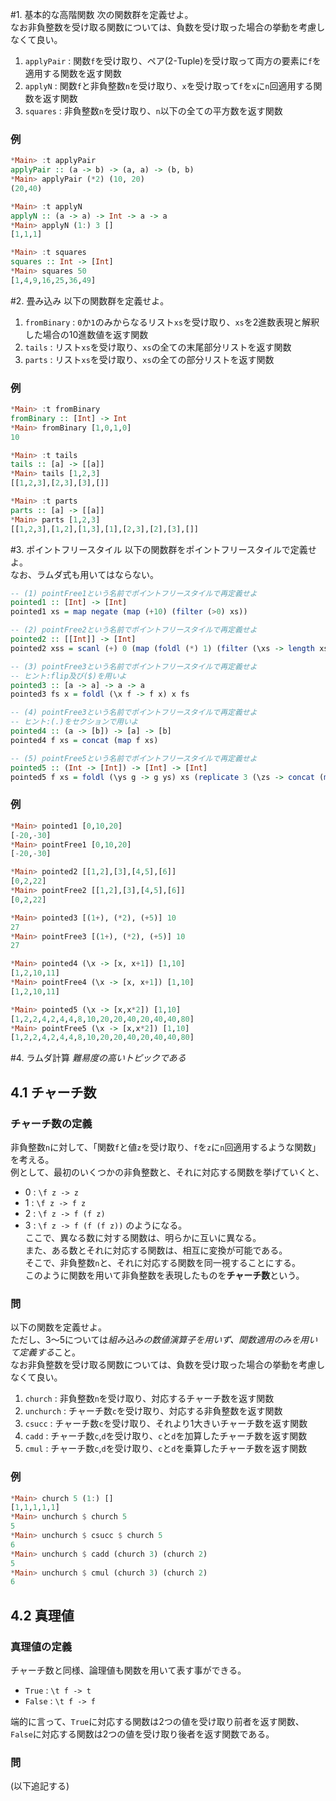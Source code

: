 #1. 基本的な高階関数
次の関数群を定義せよ。  
なお非負整数を受け取る関数については、負数を受け取った場合の挙動を考慮しなくて良い。  

  1. `applyPair` : 関数`f`を受け取り、ペア(2-Tuple)を受け取って両方の要素に`f`を適用する関数を返す関数
  2. `applyN` : 関数`f`と非負整数`n`を受け取り、`x`を受け取って`f`を`x`に`n`回適用する関数を返す関数
  3. `squares` : 非負整数`n`を受け取り、`n`以下の全ての平方数を返す関数

### 例
```haskell
*Main> :t applyPair
applyPair :: (a -> b) -> (a, a) -> (b, b)
*Main> applyPair (*2) (10, 20)
(20,40)

*Main> :t applyN
applyN :: (a -> a) -> Int -> a -> a
*Main> applyN (1:) 3 []
[1,1,1]

*Main> :t squares
squares :: Int -> [Int]
*Main> squares 50
[1,4,9,16,25,36,49]
```

#2. 畳み込み
以下の関数群を定義せよ。  

  1. `fromBinary` : `0`か`1`のみからなるリスト`xs`を受け取り、`xs`を2進数表現と解釈した場合の10進数値を返す関数
  2. `tails` : リスト`xs`を受け取り、`xs`の全ての末尾部分リストを返す関数
  3. `parts` : リスト`xs`を受け取り、`xs`の全ての部分リストを返す関数

### 例
```haskell
*Main> :t fromBinary
fromBinary :: [Int] -> Int
*Main> fromBinary [1,0,1,0]
10

*Main> :t tails
tails :: [a] -> [[a]]
*Main> tails [1,2,3]
[[1,2,3],[2,3],[3],[]]

*Main> :t parts
parts :: [a] -> [[a]]
*Main> parts [1,2,3]
[[1,2,3],[1,2],[1,3],[1],[2,3],[2],[3],[]]
```

#3. ポイントフリースタイル
以下の関数群をポイントフリースタイルで定義せよ。  
なお、ラムダ式も用いてはならない。

```haskell
-- (1) pointFree1という名前でポイントフリースタイルで再定義せよ
pointed1 :: [Int] -> [Int]
pointed1 xs = map negate (map (+10) (filter (>0) xs))

-- (2) pointFree2という名前でポイントフリースタイルで再定義せよ
pointed2 :: [[Int]] -> [Int]
pointed2 xss = scanl (+) 0 (map (foldl (*) 1) (filter (\xs -> length xs >= 2) xss))

-- (3) pointFree3という名前でポイントフリースタイルで再定義せよ
-- ヒント:flip及び($)を用いよ
pointed3 :: [a -> a] -> a -> a
pointed3 fs x = foldl (\x f -> f x) x fs

-- (4) pointFree3という名前でポイントフリースタイルで再定義せよ
-- ヒント:(.)をセクションで用いよ
pointed4 :: (a -> [b]) -> [a] -> [b]
pointed4 f xs = concat (map f xs)

-- (5) pointFree5という名前でポイントフリースタイルで再定義せよ
pointed5 :: (Int -> [Int]) -> [Int] -> [Int]
pointed5 f xs = foldl (\ys g -> g ys) xs (replicate 3 (\zs -> concat (map f zs)))
```

### 例
```haskell
*Main> pointed1 [0,10,20]
[-20,-30]
*Main> pointFree1 [0,10,20]
[-20,-30]

*Main> pointed2 [[1,2],[3],[4,5],[6]]
[0,2,22]
*Main> pointFree2 [[1,2],[3],[4,5],[6]]
[0,2,22]

*Main> pointed3 [(1+), (*2), (+5)] 10
27
*Main> pointFree3 [(1+), (*2), (+5)] 10
27

*Main> pointed4 (\x -> [x, x+1]) [1,10]
[1,2,10,11]
*Main> pointFree4 (\x -> [x, x+1]) [1,10]
[1,2,10,11]

*Main> pointed5 (\x -> [x,x*2]) [1,10]
[1,2,2,4,2,4,4,8,10,20,20,40,20,40,40,80]
*Main> pointFree5 (\x -> [x,x*2]) [1,10]
[1,2,2,4,2,4,4,8,10,20,20,40,20,40,40,80]
```

#4. ラムダ計算
*難易度の高いトピックである*  

## 4.1 チャーチ数
### チャーチ数の定義

非負整数`n`に対して、「関数`f`と値`z`を受け取り、`f`を`z`に`n`回適用するような関数」を考える。  
例として、最初のいくつかの非負整数と、それに対応する関数を挙げていくと、
  - 0 : `\f z -> z`
  - 1 : `\f z -> f z`
  - 2 : `\f z -> f (f z)`
  - 3 : `\f z -> f (f (f z))`
のようになる。  
ここで、異なる数に対する関数は、明らかに互いに異なる。  
また、ある数とそれに対応する関数は、相互に変換が可能である。  
そこで、非負整数`n`と、それに対応する関数を同一視することにする。  
このように関数を用いて非負整数を表現したものを**チャーチ数**という。  

### 問
以下の関数を定義せよ。  
ただし、3～5については*組み込みの数値演算子を用いず、関数適用のみを用いて定義する*こと。  
なお非負整数を受け取る関数については、負数を受け取った場合の挙動を考慮しなくて良い。  

  1. `church` : 非負整数`n`を受け取り、対応するチャーチ数を返す関数
  2. `unchurch` : チャーチ数`c`を受け取り、対応する非負整数を返す関数
  3. `csucc` : チャーチ数`c`を受け取り、それより1大きいチャーチ数を返す関数
  4. `cadd` : チャーチ数`c`,`d`を受け取り、`c`と`d`を加算したチャーチ数を返す関数
  5. `cmul` : チャーチ数`c`,`d`を受け取り、`c`と`d`を乗算したチャーチ数を返す関数

### 例
```haskell
*Main> church 5 (1:) []
[1,1,1,1,1]
*Main> unchurch $ church 5
5
*Main> unchurch $ csucc $ church 5
6
*Main> unchurch $ cadd (church 3) (church 2)
5
*Main> unchurch $ cmul (church 3) (church 2)
6
```

## 4.2 真理値
### 真理値の定義

チャーチ数と同様、論理値も関数を用いて表す事ができる。  
  - `True` : `\t f -> t`
  - `False` : `\t f -> f`

端的に言って、`True`に対応する関数は2つの値を受け取り前者を返す関数、`False`に対応する関数は2つの値を受け取り後者を返す関数である。

### 問
(以下追記する)
